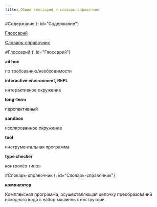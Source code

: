 ```yaml
---
title: Общий глоссарий и словарь-справочник
---
```


#Содержание
{: id="Содержание"}

[Глоссарий](#Глоссарий)

[Словарь-справочник](#Словарь-справочник)

#Глоссарий
{: id="Глоссарий"}

**ad hoc**

по требованию/необходимости

**interactive environment, REPL**

интерактивное окружение

**long-term**

перспективный

**sandbox**

изолированное окружение

**tool**

инструментальная программа

**type checker**

контролёр типов

#Словарь-справочник
{: id="Словарь-справочник"}

**компилятор**

Комплексная программа, осуществляющая цепочку преобразований исходного кода в набор машинных инструкций.
